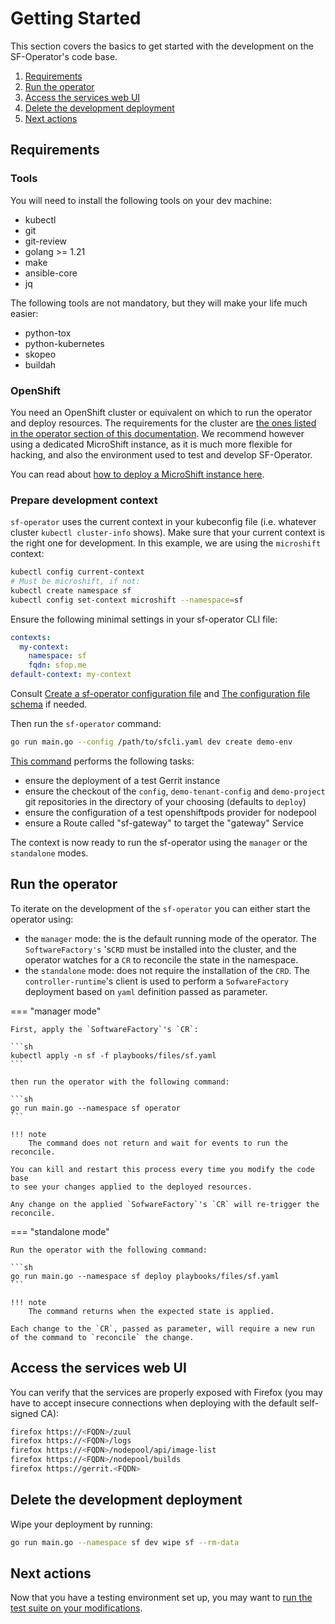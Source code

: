 # Getting Started

This section covers the basics to get started with the development on the SF-Operator's code base.


1. [Requirements](#requirements)
1. [Run the operator](#run-the-operator)
1. [Access the services web UI](#access-the-services-web-ui)
1. [Delete the development deployment](#delete-the-development-deployment)
1. [Next actions](#next-actions)

## Requirements

### Tools

You will need to install the following tools on your dev machine:

- kubectl
- git
- git-review
- golang >= 1.21
- make
- ansible-core
- jq

The following tools are not mandatory, but they will make your life much easier:

- python-tox
- python-kubernetes
- skopeo
- buildah

### OpenShift

You need an OpenShift cluster or equivalent on which to run the operator and deploy resources.
The requirements for the cluster are [the ones listed in the operator section of this documentation](../operator/getting_started.md#prerequisites). We recommend however using a dedicated MicroShift instance, as it is much more flexible for hacking, and also the environment used to test and develop SF-Operator.

You can read about [how to deploy a MicroShift instance here](./microshift.md).

### Prepare development context

`sf-operator` uses the current context in your kubeconfig file (i.e. whatever cluster `kubectl cluster-info` shows). Make sure that your current context is the right one for development. In this example, we are using the `microshift` context:

```sh
kubectl config current-context
# Must be microshift, if not:
kubectl create namespace sf
kubectl config set-context microshift --namespace=sf
```

Ensure the following minimal settings in your sf-operator CLI file:

```yaml
contexts:
  my-context:
    namespace: sf
    fqdn: sfop.me
default-context: my-context
```

Consult [Create a sf-operator configuration file](../reference/cli/index.md#config) and
[The configuration file schema](../reference/cli/index.md#configuration-file) if needed.

Then run the `sf-operator` command:

```sh
go run main.go --config /path/to/sfcli.yaml dev create demo-env
```

[This command](./../reference/cli/index.md#create-demo-env) performs the following tasks:

- ensure the deployment of a test Gerrit instance
- ensure the checkout of the `config`, `demo-tenant-config` and `demo-project` git repositories in the directory of your choosing (defaults to `deploy`)
- ensure the configuration of a test openshiftpods provider for nodepool
- ensure a Route called "sf-gateway" to target the "gateway" Service

The context is now ready to run the sf-operator using the `manager` or the `standalone` modes.

## Run the operator

To iterate on the development of the `sf-operator` you can either start the operator using:

- the `manager` mode: the is the default running mode of the operator.
  The `SoftwareFactory's` 's`CRD` must be installed into the cluster, and the operator watches
  for a `CR` to reconcile the state in the namespace.
- the `standalone` mode: does not require the installation of the `CRD`. The `controller-runtime`'s
  client is used to perform a `SofwareFactory` deployment based on `yaml` definition passed
  as parameter.

=== "manager mode"

    First, apply the `SoftwareFactory`'s `CR`:

    ```sh
    kubectl apply -n sf -f playbooks/files/sf.yaml
    ```

    then run the operator with the following command:

    ```sh
    go run main.go --namespace sf operator
    ```

    !!! note
        The command does not return and wait for events to run the reconcile.

    You can kill and restart this process every time you modify the code base
    to see your changes applied to the deployed resources.

    Any change on the applied `SofwareFactory`'s `CR` will re-trigger the reconcile.

=== "standalone mode"

    Run the operator with the following command:

    ```sh
    go run main.go --namespace sf deploy playbooks/files/sf.yaml
    ```

    !!! note
        The command returns when the expected state is applied.

    Each change to the `CR`, passed as parameter, will require a new run of the command to `reconcile` the change.

## Access the services web UI

You can verify that the services are properly exposed with Firefox (you may have to accept insecure connections when deploying with the default self-signed CA):

```sh
firefox https://<FQDN>/zuul
firefox https://<FQDN>/logs
firefox https://<FQDN>/nodepool/api/image-list
firefox https://<FQDN>/nodepool/builds
firefox https://gerrit.<FQDN>
```

## Delete the development deployment

Wipe your deployment by running:

```sh
go run main.go --namespace sf dev wipe sf --rm-data
```

## Next actions

Now that you have a testing environment set up, you may want to [run the test suite on your modifications](./testing.md).
